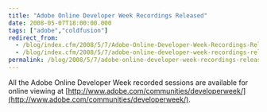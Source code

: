 ```yaml
---
title: "Adobe Online Developer Week Recordings Released"
date: 2008-05-07T18:00:00.000
tags: ["adobe","coldfusion"]
redirect_from: 
  - /blog/index.cfm/2008/5/7/Adobe-Online-Developer-Week-Recordings-Released/
  - /blog/index.cfm/2008/5/7/adobe-online-developer-week-recordings-released/
permalink: /blog/2008/5/7/adobe-online-developer-week-recordings-released/
---
```


All the Adobe Online Developer Week recorded sessions are available for online viewing at [http://www.adobe.com/communities/developerweek/](http://www.adobe.com/communities/developerweek/).

